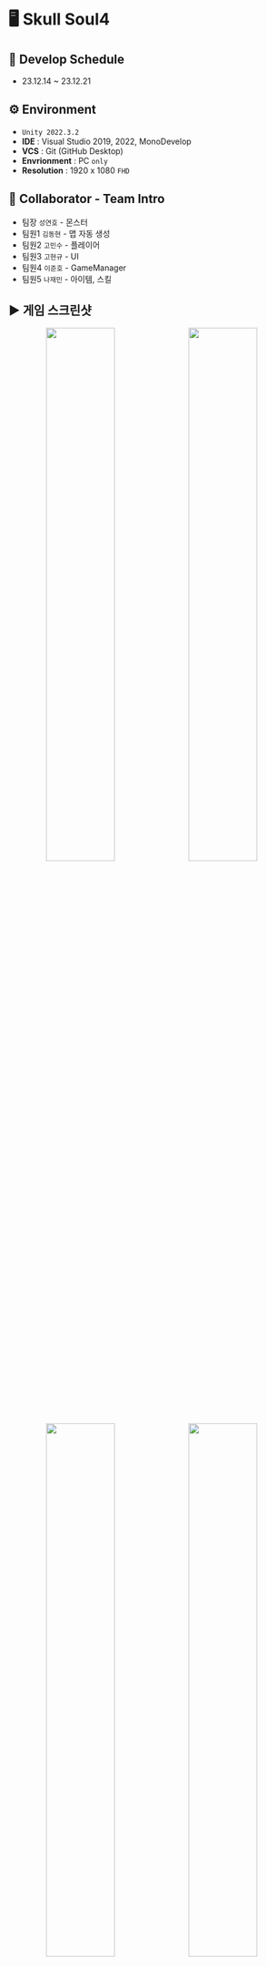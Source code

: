 # 🖥️ Skull Soul4

## 📆 Develop Schedule
* 23.12.14 ~ 23.12.21

## ⚙️ Environment
- `Unity 2022.3.2`
- **IDE** : Visual Studio 2019, 2022, MonoDevelop
- **VCS** : Git (GitHub Desktop)
- **Envrionment** : PC `only`
- **Resolution** :	1920 x 1080 `FHD`

## 👤 Collaborator - Team Intro
- 팀장  `성연호` - 몬스터
- 팀원1 `김동현` - 맵 자동 생성
- 팀원2 `고민수` - 플레이어
- 팀원3 `고현규` - UI
- 팀원4 `이준호` - GameManager
- 팀원5 `나재민` - 아이템, 스킬

## ▶️ 게임 스크린샷
<p align="center">
  <img src="https://github.com/gusrb0296/RogueLike/assets/149379194/d0d27cc1-c6cc-4eac-9e7b-b7318f62011b" width="49%"/>
  <img src="https://github.com/gusrb0296/RogueLike/assets/149379194/22aa9a76-cfab-4c94-bb30-7d112db408c6" width="49%"/>
</p>
<p align="center">
  <img src="https://github.com/gusrb0296/RogueLike/assets/149379194/5df9b6bc-7749-419b-af46-381029da1bd7" width="49%"/>
  <img src="https://github.com/gusrb0296/RogueLike/assets/149379194/8241f9e5-5444-4e26-94ec-926bb30ba1ec" width="49%"/>
</p>
<p align="center">
  <img src="https://github.com/gusrb0296/RogueLike/assets/149379194/0d664d37-db47-4fc0-b588-7a0ad72db896" width="49%"/>
  <img src="https://github.com/gusrb0296/RogueLike/assets/149379194/8d981c75-96af-4cab-a6f3-aab2d8acfeb" width="49%"/>
</p>
<p align="center">
  <img src="https://github.com/gusrb0296/RogueLike/assets/149379194/fd97cdd8-2849-458d-93ce-ba2dd2542aac" width="49%"/>
  <img src="https://github.com/gusrb0296/RogueLike/assets/149379194/cc58fc1c-b94e-43ef-a821-d326926ae1b0" width="49%"/>
</p>

## 🎮 만든 기능들 
1. 랜덤 던전 생성
2. 캐릭터 조작
3. 아이템 수집
4. 몬스터 생성 및 AI
5. 전투 시스템
6. 피해와 체력 관리
7. 보스 전투
8. 퍼마데스
9. 아티팩트 및 효과
10. 레벨업 시스템
11. 사운드 효과 및 음악


### 랜덤 던전 생성
* 맵이 랜덤으로 생성됩니다.
* 시작지점을 중심으로 너비 우선 탐색으로 맵을 새롭게 생성합니다.
* V키를 누르면 맵이 랜덤으로 생성됩니다.
* 맵 중심으로 상하좌우를 가져와서 만들어진 방이면 예외처리하고, 네모형태를 배제하고 일자 형태로 만들기 위해 상하좌우 2개 이상 만들어지면 예외처리 합니다.
* 맵 끝 중 하나를 보스 방으로 생성하고, 또 하나는 레벨업 맵(상점)으로 만들었습니다. 그 외에 다른 맵들은 모두 전투맵으로 만들었습니다.
### 캐릭터 조작
* 좌우 방향키, 스페이스바로 점프 할 수 있습니다.
* Z키를 눌러 공격할 수 있습니다.
* A키를 눌러 스킬을 사용할 수 있습니다.
### 아이템 수집
* 몬스터를 잡으면 Gem 과 일시적 효과 아이템이 드랍됩니다.
* 캐릭터가 해당 아이템에 접촉하면 해당 아이템을 얻을 수 있습니다.
* 던전 룸을 클리어 할 때 마다 스킬 아이템을 얻을 수 있습니다.
* 스킬 아이템은 획득 후 A 버튼을 누르면 사용할 수 있습니다.
### 몬스터 생성 및 AI
* 몬스터가 스폰 위치에 랜덤하게 생성됩니다.
* 주위에 플레이어가 있으면 플레이어르 쫓아오고, 공격합니다.
### 전투 시스템
* 플레이어는 원거리 공격만 가능하고, 발사체가 몬스터에게 맞으면 됩니다.
* 점프 공격이 가능 합니다.
* 스킬 공격은 각자의 공격력과 쿨타임을 가지고 있습니다.
### 피해와 체력 관리
* 캐릭터가 피해를 입으면 일정 시간 동안 무적이 됩니다.
* UI 상에서 체력이 줄어든 만큼 텍스트와 bar가 줄어듭니다.
* 값에 직접 접근하지 않고 DataManager를 Private으로 만들어 내부에서만 접근하고, 내부에 접근할 수 있는 메서드를 GameManager를 통해서 접근합니다.
### 보스 전투
* 보스 맵에 들어가면 보스 방 HP bar가 화면 상단에 나타납니다.
* 보스는 날아다니며, 근접 공격과 원거리 공격을 사용합니다.
* 보스의 전투에서 승리하면 승리 텍스트와 함께 맵 중앙에 포탈이 생성됩니다.
* 포탈로 이동하면 다시 시작 씬으로 돌아가게 됩니다.
### 퍼마데스
* 체력이 모두 소모되면 사망 애니매이션이 나타납니다. 캐릭터는 이동할 수 없으며 Game Over 텍스트가 등장합니다.
* Game Over 텍스트가 등장하면, Enter를 눌렀을 때 메인화면으로 돌아갈 수 있습니다.
### 아티팩트 및 효과
* 몬스터가 드랍한 아이템을 먹으면 효과 지속시간 동안 캐릭터의 몸 색이 변합니다.
* 스킬이 벽에 맞거나, 몬스터에 맞으면 폭발하는 효과가 나타납니다.
* 스킬을 사용하면 쿨타임이 스킬창에 표시됩니다.
### 레벨업 시스템
* 레벨업 맵에 들어가서 NPC와 상호작용 하면 레벨업을 할 수 있습니다.
* 게임 내에서 먹은 Gem을 소모해서 원하는 스탯을 올릴 수 있습니다.
* 올릴 수 있는 스탯은 - 체력 / 공격력 / 이동 속도 / 공격 속도 - 입니다.
### 사운드 효과 및 음악
* 버튼을 누르면 버튼 효과음이 재생됩니다.
* 메인 씬으로 이동하거나, 스타트 씬으로 이동하면 음악이 재생 됩니다
* 전투 방을 이동하면 음악이 재생 됩니다
* 보스 방에 들어가면 음악이 재생됩니다.
